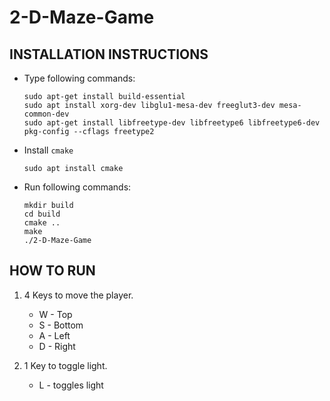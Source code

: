# 2-D-Maze-Game

## INSTALLATION INSTRUCTIONS

- Type following commands:
    ```
    sudo apt-get install build-essential
    sudo apt install xorg-dev libglu1-mesa-dev freeglut3-dev mesa-common-dev
    sudo apt-get install libfreetype-dev libfreetype6 libfreetype6-dev
    pkg-config --cflags freetype2
    ```

- Install `cmake`
    ```
    sudo apt install cmake
    ```

- Run following commands:

    ```
    mkdir build
    cd build
    cmake ..
    make
    ./2-D-Maze-Game
    ```

## HOW TO RUN

1. 4 Keys to move the player.
    - W - Top
    - S - Bottom
    - A - Left
    - D - Right

2. 1 Key to toggle light.
    - L - toggles light
